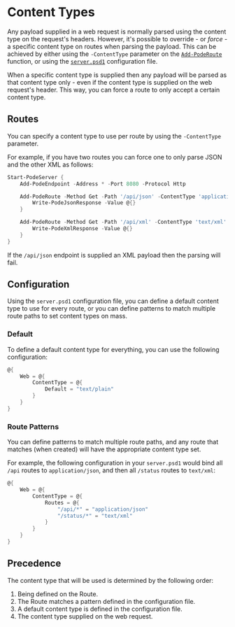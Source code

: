 # Content Types

Any payload supplied in a web request is normally parsed using the content type on the request's headers. However, it's possible to override - or *force* - a specific content type on routes when parsing the payload. This can be achieved by either using the `-ContentType` parameter on the [`Add-PodeRoute`](../../../../Functions/Routes/Add-PodeRoute) function, or using the [`server.psd1`](../../Configuration) configuration file.

When a specific content type is supplied then any payload will be parsed as that content type only - even if the content type is supplied on the web request's header. This way, you can force a route to only accept a certain content type.

## Routes

You can specify a content type to use per route by using the `-ContentType` parameter.

For example, if you have two routes you can force one to only parse JSON and the other XML as follows:

```powershell
Start-PodeServer {
    Add-PodeEndpoint -Address * -Port 8080 -Protocol Http

    Add-PodeRoute -Method Get -Path '/api/json' -ContentType 'application/json' -ScriptBlock {
        Write-PodeJsonResponse -Value @{}
    }

    Add-PodeRoute -Method Get -Path '/api/xml' -ContentType 'text/xml' -ScriptBlock {
        Write-PodeXmlResponse -Value @{}
    }
}
```

If the `/api/json` endpoint is supplied an XML payload then the parsing will fail.

## Configuration

Using the `server.psd1` configuration file, you can define a default content type to use for every route, or you can define patterns to match multiple route paths to set content types on mass.

### Default

To define a default content type for everything, you can use the following configuration:

```powershell
@{
    Web = @{
        ContentType = @{
            Default = "text/plain"
        }
    }
}
```

### Route Patterns

You can define patterns to match multiple route paths, and any route that matches (when created) will have the appropriate content type set.

For example, the following configuration in your `server.psd1` would bind all `/api` routes to `application/json`, and then all `/status` routes to `text/xml`:

```powershell
@{
    Web = @{
        ContentType = @{
            Routes = @{
                "/api/*" = "application/json"
                "/status/*" = "text/xml"
            }
        }
    }
}
```

## Precedence

The content type that will be used is determined by the following order:

1. Being defined on the Route.
2. The Route matches a pattern defined in the configuration file.
3. A default content type is defined in the configuration file.
4. The content type supplied on the web request.

